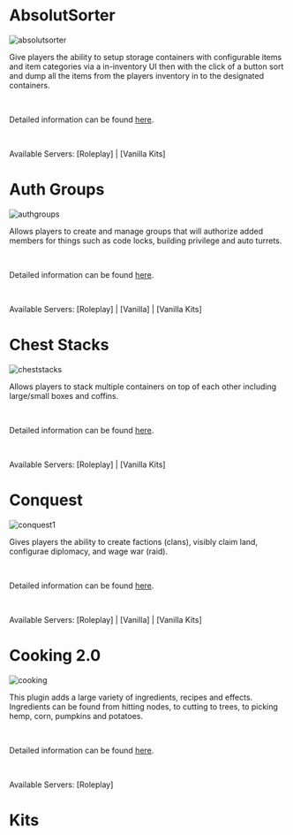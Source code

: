 # AbsolutSorter
![absolutsorter](/absolutsorter.png)

Give players the ability to setup storage containers with configurable items and item categories via a in-inventory UI then with the click of a button sort and dump all the items from the players inventory in to the designated containers.

&nbsp;

Detailed information can be found [here](plugins/modal/test-1).

&nbsp;

Available Servers: [Roleplay] | [Vanilla Kits]

# Auth Groups
![authgroups](/authgroups.png)

Allows players to create and manage groups that will authorize added members for things such as code locks, building privilege and auto turrets.

&nbsp;

Detailed information can be found [here](plugins/modal/authgroups).

&nbsp;

Available Servers: [Roleplay] | [Vanilla] | [Vanilla Kits]

# Chest Stacks
![cheststacks](/cheststacks.png)

Allows players to stack multiple containers on top of each other including large/small boxes and coffins.

&nbsp;

Detailed information can be found [here](plugins/modal/cheststacks).

&nbsp;

Available Servers: [Roleplay] | [Vanilla Kits]

# Conquest
![conquest1](/conquest1.png)

Gives players the ability to create factions (clans), visibly claim land, configurae diplomacy, and wage war (raid).

&nbsp;

Detailed information can be found [here](plugins/modal/conquest).

&nbsp;

Available Servers: [Roleplay] | [Vanilla] | [Vanilla Kits]

# Cooking 2.0
![cooking](/cooking.jpg)

This plugin adds a large variety of ingredients, recipes and effects. Ingredients can be found from hitting nodes, to cutting to trees, to picking hemp, corn, pumpkins and potatoes.

&nbsp;

Detailed information can be found [here](plugins/modal/cooking).

&nbsp;

Available Servers: [Roleplay]

# Kits
